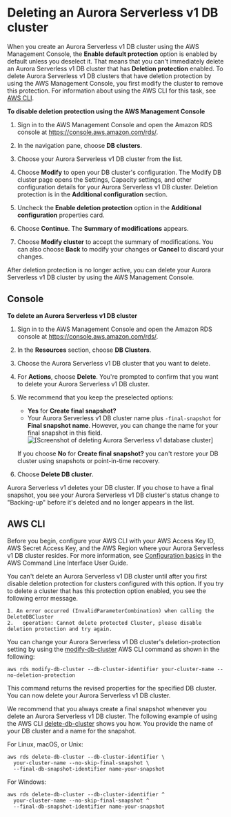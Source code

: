 # Deleting an Aurora Serverless v1 DB cluster<a name="aurora-serverless.delete"></a>

When you create an Aurora Serverless v1 DB cluster using the AWS Management Console, the **Enable default protection** option is enabled by default unless you deselect it\. That means that you can't immediately delete an Aurora Serverless v1 DB cluster that has **Deletion protection** enabled\. To delete Aurora Serverless v1 DB clusters that have deletion protection by using the AWS Management Console, you first modify the cluster to remove this protection\. For information about using the AWS CLI for this task, see [AWS CLI](#aurora-serverless.delete.cli)\.

**To disable deletion protection using the AWS Management Console**

1. Sign in to the AWS Management Console and open the Amazon RDS console at [https://console\.aws\.amazon\.com/rds/](https://console.aws.amazon.com/rds/)\.

1. In the navigation pane, choose **DB clusters**\.

1. Choose your Aurora Serverless v1 DB cluster from the list\.

1. Choose **Modify** to open your DB cluster's configuration\. The Modify DB cluster page opens the Settings, Capacity settings, and other configuration details for your Aurora Serverless v1 DB cluster\. Deletion protection is in the **Additional configuration** section\. 

1. Uncheck the **Enable deletion protection** option in the **Additional configuration** properties card\.

1. Choose **Continue**\. The **Summary of modifications** appears\.

1. Choose **Modify cluster** to accept the summary of modifications\. You can also choose **Back** to modify your changes or **Cancel** to discard your changes\.

After deletion protection is no longer active, you can delete your Aurora Serverless v1 DB cluster by using the AWS Management Console\. 

## Console<a name="aurora-serverless.delete.console"></a>

**To delete an Aurora Serverless v1 DB cluster**

1. Sign in to the AWS Management Console and open the Amazon RDS console at [https://console\.aws\.amazon\.com/rds/](https://console.aws.amazon.com/rds/)\.

1. In the **Resources** section, choose **DB Clusters**\.

1. Choose the Aurora Serverless v1 DB cluster that you want to delete\.

1. For **Actions**, choose **Delete**\. You're prompted to confirm that you want to delete your Aurora Serverless v1 DB cluster\. 

1. We recommend that you keep the preselected options:
   + **Yes** for **Create final snapshot?**
   + Your Aurora Serverless v1 DB cluster name plus `-final-snapshot` for **Final snapshot name**\. However, you can change the name for your final snapshot in this field\.  
![\[Screenshot of deleting Aurora Serverless v1 database cluster\]](http://docs.aws.amazon.com/AmazonRDS/latest/AuroraUserGuide/images/aurora-sles-delete-db-1.png)

   If you choose **No** for **Create final snapshot?** you can't restore your DB cluster using snapshots or point\-in\-time recovery\.

1. Choose **Delete DB cluster**\. 

Aurora Serverless v1 deletes your DB cluster\. If you chose to have a final snapshot, you see your Aurora Serverless v1 DB cluster's status change to "Backing\-up" before it's deleted and no longer appears in the list\.

## AWS CLI<a name="aurora-serverless.delete.cli"></a>

Before you begin, configure your AWS CLI with your AWS Access Key ID, AWS Secret Access Key, and the AWS Region where your Aurora Serverless v1 DB cluster resides\. For more information, see [Configuration basics](https://docs.aws.amazon.com/cli/latest/userguide/cli-configure-quickstart.html#cli-configure-quickstart-config) in the AWS Command Line Interface User Guide\.

You can't delete an Aurora Serverless v1 DB cluster until after you first disable deletion protection for clusters configured with this option\. If you try to delete a cluster that has this protection option enabled, you see the following error message\.

```
1. An error occurred (InvalidParameterCombination) when calling the DeleteDBCluster
2.   operation: Cannot delete protected Cluster, please disable deletion protection and try again.
```

You can change your Aurora Serverless v1 DB cluster's deletion\-protection setting by using the [modify\-db\-cluster](https://docs.aws.amazon.com/cli/latest/reference/rds/modify-db-cluster.html) AWS CLI command as shown in the following:

```
aws rds modify-db-cluster --db-cluster-identifier your-cluster-name --no-deletion-protection
```

This command returns the revised properties for the specified DB cluster\. You can now delete your Aurora Serverless v1 DB cluster\. 

We recommend that you always create a final snapshot whenever you delete an Aurora Serverless v1 DB cluster\. The following example of using the AWS CLI [delete\-db\-cluster](https://docs.aws.amazon.com/cli/latest/reference/rds/delete-db-cluster.html) shows you how\. You provide the name of your DB cluster and a name for the snapshot\.

For Linux, macOS, or Unix:

```
aws rds delete-db-cluster --db-cluster-identifier \
  your-cluster-name --no-skip-final-snapshot \
  --final-db-snapshot-identifier name-your-snapshot
```

For Windows:

```
aws rds delete-db-cluster --db-cluster-identifier ^
  your-cluster-name --no-skip-final-snapshot ^
  --final-db-snapshot-identifier name-your-snapshot
```